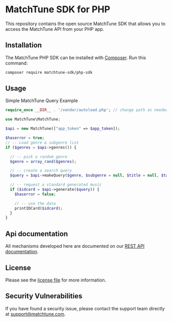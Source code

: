 # MatchTune SDK for PHP

This repository contains the open source MatchTune SDK that allows you to access the MatchTune API from your PHP app.

## Installation

The MatchTune PHP SDK can be installed with [Composer](https://getcomposer.org/). Run this command:

```sh
composer require matchtune-sdk/php-sdk
```

## Usage

Simple MatchTune Query Example

```php
require_once __DIR__ . '/vendor/autoload.php'; // change path as needed

use MatchTune\MatchTune;

$api = new MatchTune(["app_token" => $app_token]);

$haserror = true;
// -- Load genre & subgenre list
if ($genres = $api->genres()) {

  // -- pick a random genre
  $genre = array_rand($genres);

  // -- create a search query
  $query = $api->makeQuery($genre, $subgenre = null, $title = null, $tags = null);

  // -- request a standard generated music
  if ($idcard = $api->generate($query)) {
    $haserror = false;

    // -- use the data
    printIDCard($idcard);
  }
}
```

## Api documentation

All mechanisms developed here are documented on our [REST API documentation](https://api-doc.matchtune.com/).

## License

Please see the [license file](https://github.com/matchtune-sdk/php-sdk/blob/master/LICENSE) for more information.

## Security Vulnerabilities

If you have found a security issue, please contact the support team directly at [support@matchtune.com](mailto:support@matchtune.com).
